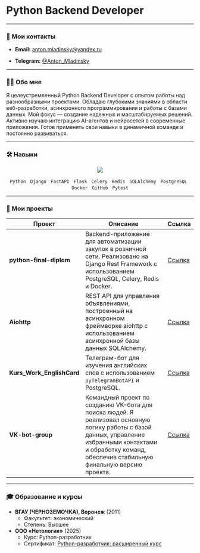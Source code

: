 # Python Backend Developer

---

### 📧 Мои контакты



-   **Email:** [anton.mladinsky@yandex.ru](mailto:anton.mladinsky@yandex.ru)

-   **Telegram:** [@Anton_Mladinsky](https://t.me/Anton_Mladinsky)



---



### 👨‍💻 Обо мне



Я целеустремленный Python Backend Developer с опытом работы над разнообразными проектами. Обладаю глубокими знаниями в области веб-разработки, асинхронного программирования и работы с базами данных. Мой фокус — создание надежных и масштабируемых решений. Активно изучаю интеграцию AI-агентов и нейросетей в современные приложения. Готов применять свои навыки в динамичной команде и постоянно развиваться.



---



### 🛠️ Навыки

<p align="center">
  <a href="https://skillicons.dev">
    <img src="https://skillicons.dev/icons?i=python,django,fastapi,flask,celery,redis,sqlalchemy,postgresql,docker,github,pytest" />
  </a>
</p>

<p align="center">
  <code>Python</code> &nbsp; <code>Django</code> &nbsp; <code>FastAPI</code> &nbsp; <code>Flask</code> &nbsp; <code>Celery</code> &nbsp; <code>Redis</code> &nbsp; <code>SQLAlchemy</code> &nbsp; <code>PostgreSQL</code> &nbsp; <code>Docker</code> &nbsp; <code>GitHub</code> &nbsp; <code>Pytest</code>
</p>

---

### 🚀 Мои проекты

| Проект | Описание | Ссылка |
|---|---|---|
| **python-final-diplom** | Backend-приложение для автоматизации закупок в розничной сети. Реализовано на Django Rest Framework с использованием PostgreSQL, Celery, Redis и Docker. | [Ссылка](https://github.com/cevtrem/python-final-diplom) |
| **Aiohttp** | REST API для управления объявлениями, построенный на асинхронном фреймворке aiohttp с использованием асинхронной базы данных SQLAlchemy. | [Ссылка](https://github.com/cevtrem/Aiohttp) |
| **Kurs_Work_EnglishCard** | Телеграм-бот для изучения английских слов с использованием `pyTelegramBotAPI` и PostgreSQL. | [Ссылка](https://github.com/cevtrem/Kurs_Work_EnglishCard) |
| **VK-bot-group** | Командный проект по созданию VK-бота для поиска людей. Я реализовал основную логику работы с базой данных, управление избранными контактами и обработку команд, обеспечив стабильную финальную версию проекта. | [Ссылка](https://github.com/VK-bot-group/VK-bot-group) |

---

### 🎓 Образование и курсы

-   **ВГАУ (ЧЕРНОЗЕМОЧКА), Воронеж** (2011)
    -   Факультет: экономический
    -   Степень: Высшее
-   **ООО «Нетология»** (2025)
    -   Курс: Python-разработчик
    -   Сертификат: [Python-разработчик: расширенный курс](./certificates/Python-разработчик_расширенный_курс.pdf)

